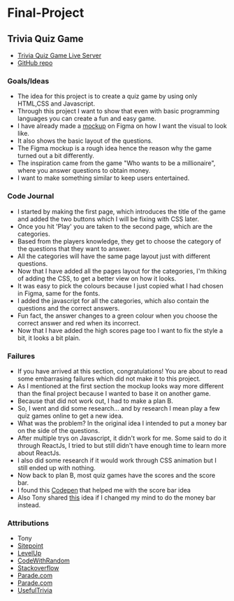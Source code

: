 # Final-Project
## Trivia Quiz Game
- [Trivia Quiz Game Live Server](https://norask.github.io/Final-Project/)
- [GitHub repo](https://github.com/noraSk/Final-Project)
### Goals/Ideas
- The idea for this project is to create a quiz game by using only HTML,CSS and Javascript.
- Through this project I want to show that even with basic programming languages you can create a fun and easy game.
- I have already made a [mockup](https://www.figma.com/file/pHXHCwf9WdaSbIJkVfSWUd/Trivia-Quiz-Game?node-id=0%3A1) on Figma on how I want the visual to look like.
- It also shows the basic layout of the questions.
- The Figma mockup is a rough idea hence the reason why the game turned out a bit differently.
- The inspiration came from the game "Who wants to be a millionaire", where you answer questions to obtain money.
- I want to make something similar to keep users entertained.
### Code Journal
- I started by making the first page, which introduces the title of the game and added the two buttons which I will be fixing with CSS later.
- Once you hit 'Play' you are taken to the second page, which are the categories.
- Based from the players knowledge, they get to choose the category of the questions that they want to answer.
- All the categories will have the same page layout just with different questions.
- Now that I have added all the pages layout for the categories, I'm thiking of adding the CSS, to get a better view on how it looks.
- It was easy to pick the colours because I just copied what I had chosen in Figma, same for the fonts.
- I added the javascript for all the categories, which also contain the questions and the correct answers.
- Fun fact, the answer changes to a green colour when you choose the correct answer and red when its incorrect.
- Now that I have added the high scores page too I want to fix the style a bit, it looks a bit plain.

### Failures
- If you have arrived at this section, congratulations! You are about to read some embarrasing failures which did not make it to this project.
- As I mentioned at the first section the mockup looks way more different than the final project because I wanted to base it on another game.
- Because that did not work out, I had to make a plan B.
- So, I went and did some research... and by research I mean play a few quiz games online to get a new idea.
- What was the problem? In the original idea I intended to put a money bar on the side of the questions.
- After multiple trys on Javascript, it didn't work for me. Some said to do it through ReactJs, I tried to but still didn't have enough time to learn more about ReactJs.
- I also did some research if it would work through CSS animation but I still ended up with nothing.
- Now back to plan B, most quiz games have the scores and the score bar.
- I found this [Codepen](https://codepen.io/zehad/pen/mdyejBB) that helped me with the score bar idea
- Also Tony shared [this](https://codepen.io/acidtone/pen/YbmvrX) idea if I changed my mind to do the money bar instead.
### Attributions
- Tony
- [Sitepoint](https://www.sitepoint.com/simple-javascript-quiz/)
- [LevelUp](https://levelup.gitconnected.com/building-a-quiz-app-in-javascript-b3f7d596855b)
- [CodeWithRandom](https://www.codewithrandom.com/2021/09/quiz-app-javascript-quiz-app-source-code.html)
- [Stackoverflow](https://stackoverflow.com/questions/68687270/increment-score-in-a-quiz-game-based-on-selecting-the-right-answers-with-an-obje)
- [Parade.com](https://parade.com/1182514/marynliles/sports-trivia/)
- [Parade.com](https://parade.com/977752/samuelmurrian/movie-trivia/)
- [UsefulTrivia](https://www.usefultrivia.com/geography_trivia/)